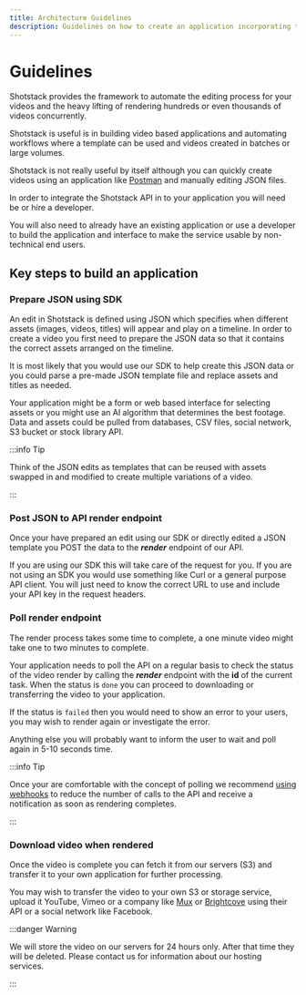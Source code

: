 ```yaml
---
title: Architecture Guidelines
description: Guidelines on how to create an application incorporating the Shotstack API.
---
```


# Guidelines

Shotstack provides the framework to automate the editing process for your videos and the heavy lifting of rendering
hundreds or even thousands of videos concurrently.

Shotstack is useful is in building video based applications and automating workflows where a template can be used and
videos created in batches or large volumes.

Shotstack is not really useful by itself although you can quickly create videos using an application like
[Postman](https://www.getpostman.com/) and manually editing JSON files.

In order to integrate the Shotstack API in to your application you will need be or hire a developer.

You will also need to already have an existing application or use a developer to build the application and interface to
make the service usable by non-technical end users.

## Key steps to build an application

### Prepare JSON using SDK

An edit in Shotstack is defined using JSON which specifies when different assets (images, videos, titles) will appear
and play on a timeline. In order to create a video you first need to prepare the JSON data so that it contains the
correct assets arranged on the timeline.

It is most likely that you would use our SDK to help create this JSON data or you could parse a pre-made JSON template
file and replace assets and titles as needed.

Your application might be a form or web based interface for selecting assets or you might use an AI algorithm that
determines the best footage. Data and assets could be pulled from databases, CSV files, social network, S3 bucket or
stock library API.

:::info Tip

Think of the JSON edits as templates that can be reused with assets swapped in and modified to create multiple
variations of a video.

:::

### Post JSON to API render endpoint

Once your have prepared an edit using our SDK or directly edited a JSON template you POST the data to the _**render**_
endpoint of our API.

If you are using our SDK this will take care of the request for you. If you are not using an SDK you would use something
like Curl or a general purpose API client. You will just need to know the correct URL to use and include your API key in
the request headers.

### Poll render endpoint

The render process takes some time to complete, a one minute video might take one to two minutes to complete.

Your application needs to poll the API on a regular basis to check the status of the video render by calling the
_**render**_ endpoint with the **id** of the current task. When the status is `done` you can proceed to downloading or
transferring the video to your application.

If the status is `failed` then you would need to show an error to your users, you may wish to render again or
investigate the error.

Anything else you will probably want to inform the user to wait and poll again in  5-10 seconds time.

:::info Tip

Once your are comfortable with the concept of polling we recommend [using webhooks](webhooks.md) to reduce the number of
calls to the API and receive a notification as soon as rendering completes.

:::

### Download video when rendered

Once the video is complete you can fetch it from our servers \(S3\) and transfer it to your own application for further
processing.

You may wish to transfer the video to your own S3 or storage service, upload it YouTube, Vimeo or a company like
[Mux](https://www.mux.com/) or [Brightcove](https://www.brightcove.com) using their API or a social network like
Facebook.

:::danger Warning

We will store the video on our servers for 24 hours only. After that time they will be deleted. Please contact us for 
information about our hosting services.

:::
